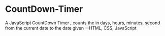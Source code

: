 # CountDown-Timer
A JavaScript  CountDown Timer , counts the  in days, hours, minutes, second from the current date to the date given --HTML, CSS, JavaScript
